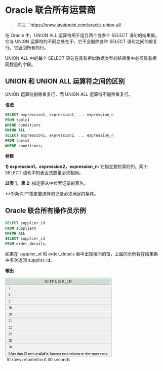 # Oracle 联合所有运营商

> 原文：<https://www.javatpoint.com/oracle-union-all>

在 Oracle 中，UNION ALL 运算符用于组合两个或多个 SELECT 语句的结果集。它与 UNION 运算符的不同之处在于，它不会删除各种 SELECT 语句之间的重复行。它返回所有的行。

UNION ALL 中的每个 SELECT 语句在具有相似数据类型的结果集中必须具有相同数量的字段。

## UNION 和 UNION ALL 运算符之间的区别

UNION 运算符删除重复行，而 UNION ALL 运算符不删除重复行。

**语法**

```sql
SELECT expression1, expression2, ... expression_n
FROM table1
WHERE conditions
UNION ALL
SELECT expression1, expression2, ... expression_n
FROM table2
WHERE conditions; 

```

**参数**

**1) expression1，expression2，expression_n:** 它指定要检索的列。两个 SELECT 语句中的表达式数量必须相同。

**2)表 1，表 2:** 指定要从中检索记录的表名。

**3)条件:**指定要选择的记录必须满足的条件。

## Oracle 联合所有操作员示例

```sql
SELECT supplier_id
FROM suppliers
UNION ALL
SELECT supplier_id
FROM order_details;

```

如果在 supplier_id 和 order_details 表中出现相同的值，上面的示例将在结果集中多次返回 supplier_id。

**输出**

![Oracle Union All 1](img/12f6f5fa73149cc4291b499ef2cc3a80.png)
